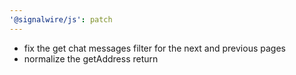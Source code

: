 ```yaml
---
'@signalwire/js': patch
---
```


- fix the get chat messages filter for the next and previous pages
- normalize the getAddress return
